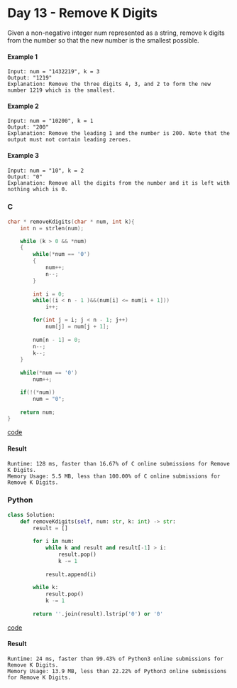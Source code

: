 # Day 13 - Remove K Digits
Given a non-negative integer num represented as a string, remove k digits from the number so that the new number is the smallest possible.

#### Example 1
```
Input: num = "1432219", k = 3
Output: "1219"
Explanation: Remove the three digits 4, 3, and 2 to form the new number 1219 which is the smallest.
```

#### Example 2
```
Input: num = "10200", k = 1
Output: "200"
Explanation: Remove the leading 1 and the number is 200. Note that the output must not contain leading zeroes.
```

#### Example 3
```
Input: num = "10", k = 2
Output: "0"
Explanation: Remove all the digits from the number and it is left with nothing which is 0.
```

### C
```C
char * removeKdigits(char * num, int k){
    int n = strlen(num);

    while (k > 0 && *num) 
    {
        while(*num == '0') 
        {
            num++;
            n--;
        }
        
        int i = 0;
        while((i < n - 1 )&&(num[i] <= num[i + 1])) 
            i++;

        for(int j = i; j < n - 1; j++)
            num[j] = num[j + 1];
            
        num[n - 1] = 0;
        n--;
        k--;
    }
    
    while(*num == '0')
        num++;

    if(!(*num)) 
        num = "0";
    
    return num;
}
```
[code](C/remove-k-digits.c)

#### Result
```
Runtime: 128 ms, faster than 16.67% of C online submissions for Remove K Digits.
Memory Usage: 5.5 MB, less than 100.00% of C online submissions for Remove K Digits.
```

### Python
```python
class Solution:
    def removeKdigits(self, num: str, k: int) -> str:
        result = []
        
        for i in num:
            while k and result and result[-1] > i:
                result.pop()
                k -= 1
            
            result.append(i)
            
        while k:
            result.pop()
            k -= 1
        
        return ''.join(result).lstrip('0') or '0'
```
[code](Python/remove-k-digits.py)

#### Result
```
Runtime: 24 ms, faster than 99.43% of Python3 online submissions for Remove K Digits.
Memory Usage: 13.9 MB, less than 22.22% of Python3 online submissions for Remove K Digits.
```
